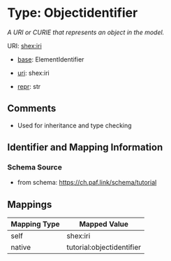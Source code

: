 # Type: Objectidentifier 




_A URI or CURIE that represents an object in the model._



URI: [shex:iri](http://www.w3.org/ns/shex#iri)

* [base](https://w3id.org/linkml/base): ElementIdentifier

* [uri](https://w3id.org/linkml/uri): shex:iri

* [repr](https://w3id.org/linkml/repr): str








## Comments

* Used for inheritance and type checking

## Identifier and Mapping Information







### Schema Source


* from schema: https://ch.paf.link/schema/tutorial




## Mappings

| Mapping Type | Mapped Value |
| ---  | ---  |
| self | shex:iri |
| native | tutorial:objectidentifier |



